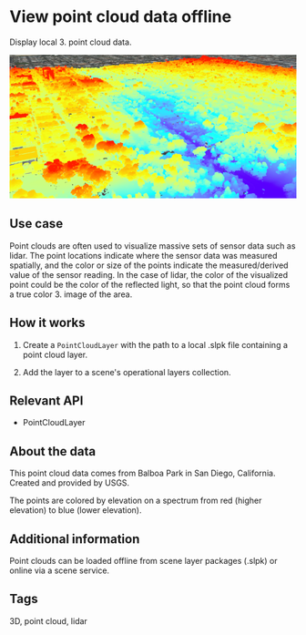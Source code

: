# View point cloud data offline

Display local 3.  point cloud data.

![](ViewPointCloudDataOffline.png)

## Use case

Point clouds are often used to visualize massive sets of sensor data such as lidar. The point locations indicate where the sensor data was measured spatially, and the color or size of the points indicate the measured/derived value of the sensor reading. In the case of lidar, the color of the visualized point could be the color of the reflected light, so that the point cloud forms a true color 3.  image of the area.

## How it works


1.  Create a `PointCloudLayer` with the path to a local .slpk file containing a point cloud layer.

2.  Add the layer to a scene's operational layers collection.


## Relevant API


*   PointCloudLayer


## About the data

This point cloud data comes from Balboa Park in San Diego, California. Created and provided by USGS.

The points are colored by elevation on a spectrum from red (higher elevation) to blue (lower elevation).

## Additional information

Point clouds can be loaded offline from scene layer packages (.slpk) or online via a scene service.

## Tags

3D, point cloud, lidar
